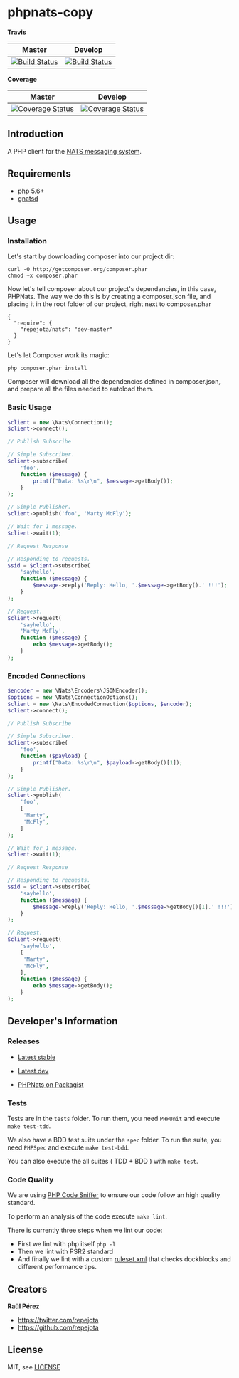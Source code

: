 phpnats-copy
=======

**Travis**

| Master  | Develop |
| ------------- | ------------- |
| [![Build Status](https://travis-ci.org/repejota/phpnats.png?branch=master)](https://travis-ci.org/repejota/phpnats)  | [![Build Status](https://travis-ci.org/repejota/phpnats.png?branch=develop)](https://travis-ci.org/repejota/phpnats)  |

**Coverage**

| Master  | Develop |
| ------------- | ------------- |
| [![Coverage Status](https://coveralls.io/repos/repejota/phpnats/badge.svg?branch=master)](https://coveralls.io/r/repejota/phpnats?branch=master) | [![Coverage Status](https://coveralls.io/repos/repejota/phpnats/badge.svg?branch=develop)](https://coveralls.io/r/repejota/phpnats?branch=develop)  |

Introduction
------------

A PHP client for the [NATS messaging system](https://nats.io).

Requirements
------------

* php 5.6+
* [gnatsd](https://github.com/apcera/gnatsd)


Usage
-----

### Installation

Let's start by downloading composer into our project dir:
```
curl -O http://getcomposer.org/composer.phar
chmod +x composer.phar
```

Now let's tell composer about our project's dependancies, in this case, PHPNats. The way we do this is by creating a composer.json file, and placing it in the root folder of our project, right next to composer.phar

```
{
  "require": {
    "repejota/nats": "dev-master"
  }
}
```
Let's let Composer work its magic:
```
php composer.phar install
```
Composer will download all the dependencies defined in composer.json, and prepare all the files needed to autoload them.


### Basic Usage

```php
$client = new \Nats\Connection();
$client->connect();

// Publish Subscribe

// Simple Subscriber.
$client->subscribe(
    'foo',
    function ($message) {
        printf("Data: %s\r\n", $message->getBody());
    }
);

// Simple Publisher.
$client->publish('foo', 'Marty McFly');

// Wait for 1 message.
$client->wait(1);

// Request Response

// Responding to requests.
$sid = $client->subscribe(
    'sayhello',
    function ($message) {
        $message->reply('Reply: Hello, '.$message->getBody().' !!!');
    }
);

// Request.
$client->request(
    'sayhello',
    'Marty McFly',
    function ($message) {
        echo $message->getBody();
    }
);
```

### Encoded Connections

```php
$encoder = new \Nats\Encoders\JSONEncoder();
$options = new \Nats\ConnectionOptions();
$client = new \Nats\EncodedConnection($options, $encoder);
$client->connect();

// Publish Subscribe

// Simple Subscriber.
$client->subscribe(
    'foo',
    function ($payload) {
        printf("Data: %s\r\n", $payload->getBody()[1]);
    }
);

// Simple Publisher.
$client->publish(
    'foo',
    [
     'Marty',
     'McFly',
    ]
);

// Wait for 1 message.
$client->wait(1);

// Request Response

// Responding to requests.
$sid = $client->subscribe(
    'sayhello',
    function ($message) {
        $message->reply('Reply: Hello, '.$message->getBody()[1].' !!!');
    }
);

// Request.
$client->request(
    'sayhello',
    [
     'Marty',
     'McFly',
    ],
    function ($message) {
        echo $message->getBody();
    }
);
```


Developer's Information
-----------------------

### Releases

* [Latest stable](https://github.com/repejota/phpnats/tree/master)
* [Latest dev](https://github.com/repejota/phpnats/tree/develop)

* [PHPNats on Packagist](https://packagist.org/packages/repejota/nats)

### Tests

Tests are in the `tests` folder.
To run them, you need `PHPUnit` and execute `make test-tdd`.

We also have a BDD test suite under the `spec` folder.
To run the suite, you need `PHPSpec` and execute `make test-bdd`.

You can also execute the all suites ( TDD + BDD ) with `make test`.

### Code Quality

We are using [PHP Code Sniffer](http://pear.php.net/package/PHP_CodeSniffer/docs)
to ensure our code follow an high quality standard.

To perform an analysis of the code execute `make lint`.

There is currently three steps when we lint our code:

* First we lint with php itself `php -l`
* Then we lint with PSR2 standard
* And finally we lint with a custom [ruleset.xml](https://github.com/repejota/phpnats/blob/feature/lint-squiz/ruleset.xml) that checks dockblocks and different performance tips.


Creators
--------

**Raül Pérez**

- <https://twitter.com/repejota>
- <https://github.com/repejota>

License
-------

MIT, see [LICENSE](LICENSE)
